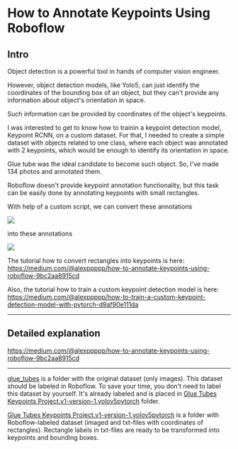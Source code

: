 # How to Annotate Keypoints Using Roboflow

## Intro

Object detection is a powerful tool in hands of computer vision engineer.

However, object detection models, like Yolo5, can just identify the coordinates of the bounding box of an object, but they can't provide any information about object's orientation in space.

Such information can be provided by coordinates of the object's keypoints.

I was interested to get to know how to trainin a keypoint detection model, Keypoint RCNN, on a custom dataset. For that, I needed to create a simple dataset with objects related to one class, where each object was annotated with 2 keypoints, which would be enough to identify its orientation in space.

Glue tube was the ideal candidate to become such object. So, I've made 134 photos and annotated them.

Roboflow doesn't provide keypoint annotation functionality, but this task can be easily done by annotating keypoints with small rectangles.

With help of a custom script, we can convert these annotations

![](https://miro.medium.com/max/2000/1*fj_k-Fy8xlILZT5a1z_GnA.png)

into these annotations

![](https://miro.medium.com/max/3600/1*kGvS_5DgueggsDkGfm1PBA.png)

The tutorial how to convert rectangles into keypoints is here:
https://medium.com/@alexppppp/how-to-annotate-keypoints-using-roboflow-9bc2aa8915cd

Also, the tutorial how to train a custom keypoint detection model is here:
https://medium.com/@alexppppp/how-to-train-a-custom-keypoint-detection-model-with-pytorch-d9af90e111da

---

## Detailed explanation
https://medium.com/@alexppppp/how-to-annotate-keypoints-using-roboflow-9bc2aa8915cd  

---

[glue_tubes](glue_tubes) is a folder with the original dataset (only images). This dataset should be labeled in Roboflow. To save your time, you don't need to label this dataset by yourself. It's already labeled and is placed in [Glue Tubes Keypoints Project.v1-version-1.yolov5pytorch](Glue%20Tubes%20Keypoints%20Project.v1-version-1.yolov5pytorch) folder.

[Glue Tubes Keypoints Project.v1-version-1.yolov5pytorch](Glue%20Tubes%20Keypoints%20Project.v1-version-1.yolov5pytorch) is a folder with Roboflow-labeled dataset (imaged and txt-files with coordinates of rectangles). Rectangle labels in txt-files are ready to be transformed into keypoints and bounding boxes.
